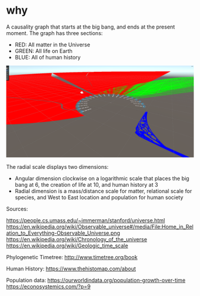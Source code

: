 # why

A causality graph that starts at the big bang, and ends at the present moment. The graph has three sections:

- RED: All matter in the Universe
- GREEN: All life on Earth
- BLUE: All of human history

![plot](./first-three.png)

The radial scale displays two dimensions:
- Angular dimension clockwise on a logarithmic scale that places the big bang at 6, the creation of life at 10, and human history at 3
- Radial dimension is a mass/distance scale for matter, relational scale for species, and West to East location and population for human society

Sources:

https://people.cs.umass.edu/~immerman/stanford/universe.html
https://en.wikipedia.org/wiki/Observable_universe#/media/File:Home_in_Relation_to_Everything-Observable_Universe.png
https://en.wikipedia.org/wiki/Chronology_of_the_universe
https://en.wikipedia.org/wiki/Geologic_time_scale

Phylogenetic Timetree:
http://www.timetree.org/book

Human History:
https://www.thehistomap.com/about

Population data:
https://ourworldindata.org/population-growth-over-time
https://econosystemics.com/?p=9